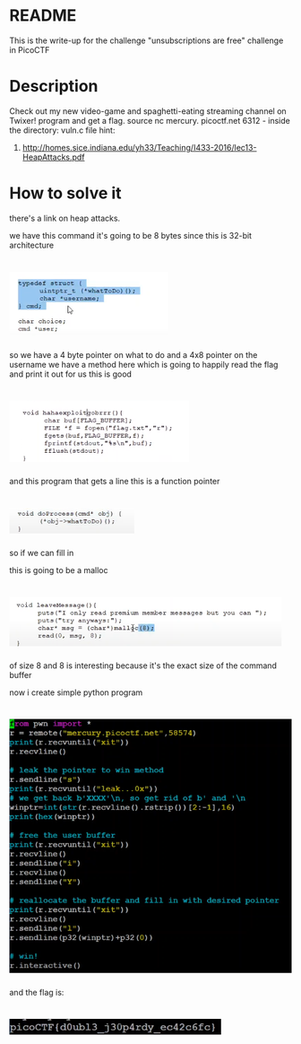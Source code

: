 # README #
This is the write-up for the challenge "unsubscriptions are free" challenge in PicoCTF

# Description
Check out my new video-game and spaghetti-eating streaming channel on Twixer! program and get a flag. 
source nc mercury. picoctf.net 6312 - inside the directory: vuln.c file
hint:
1. http://homes.sice.indiana.edu/yh33/Teaching/I433-2016/lec13-HeapAttacks.pdf
# How to solve it

there's a link on heap attacks.

we have this command it's going to be 8 bytes since this is 32-bit architecture
# ![img_1.png](img_1.png)
so we have a 4 byte pointer
on what to do and a 4x8 pointer on the username we have a method here which is going to
happily read the flag and print it out for us this is good 
# ![img_2.png](img_2.png)
and this program that gets a line
this is a function pointer
# ![img_3.png](img_3.png)
so if we can fill in

this is going to be a malloc 
# ![img_4.png](img_4.png)
of size 8 and 8 is interesting because it's the
exact size of the command buffer

now i create simple python program
# ![img_5.png](img_5.png)

and the flag is:
# ![img_6.png](img_6.png)